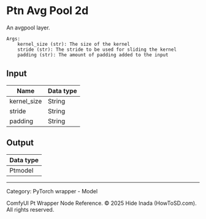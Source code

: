 # Ptn Avg Pool 2d
An avgpool layer.  

    Args:
        kernel_size (str): The size of the kernel  
        stride (str): The stride to be used for sliding the kernel
        padding (str): The amount of padding added to the input

## Input
| Name | Data type |
|---|---|
| kernel_size | String |
| stride | String |
| padding | String |

## Output
| Data type |
|---|
| Ptmodel |

<HR>
Category: PyTorch wrapper - Model

ComfyUI Pt Wrapper Node Reference. © 2025 Hide Inada (HowToSD.com). All rights reserved.
